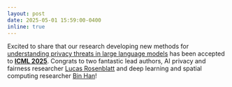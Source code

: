 ```yaml
---
layout: post
date: 2025-05-01 15:59:00-0400
inline: true
---
```


Excited to share that our research developing new methods for [understanding privacy threats in large language models](https://arxiv.org/abs/2505.13819) has been accepted to [**ICML 2025**](https://icml.cc/). Congrats to two fantastic lead authors, AI privacy and fairness researcher [Lucas Rosenblatt](https://lucasrosenblatt.com/) and deep learning and spatial computing researcher [Bin Han](https://beanham.github.io/)!
